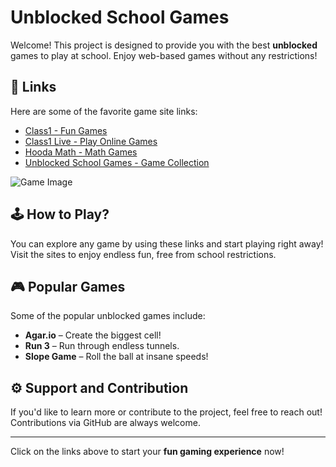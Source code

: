 # Unblocked School Games

Welcome! This project is designed to provide you with the best **unblocked** games to play at school. Enjoy web-based games without any restrictions!

## 📌 Links
Here are some of the favorite game site links:

- [Class1 - Fun Games](https://class1.lol)
- [Class1 Live - Play Online Games](https://class1.live)
- [Hooda Math - Math Games](https://hooda-math.live)
- [Unblocked School Games - Game Collection](https://unblocked-school-games.my.canva.site)


![Game Image](https://i.hizliresim.com/cxex01r.png)


## 🕹️ How to Play?

You can explore any game by using these links and start playing right away! Visit the sites to enjoy endless fun, free from school restrictions.

## 🎮 Popular Games
Some of the popular unblocked games include:
- **Agar.io** – Create the biggest cell!
- **Run 3** – Run through endless tunnels.
- **Slope Game** – Roll the ball at insane speeds!

## ⚙️ Support and Contribution
If you'd like to learn more or contribute to the project, feel free to reach out! Contributions via GitHub are always welcome.

---

Click on the links above to start your **fun gaming experience** now!
